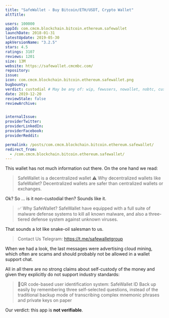 ```yaml
---
title: "SafeWallet - Buy Bitcoin/ETH/USDT, Crypto Wallet"
altTitle: 

users: 100000
appId: com.cmcm.blockchain.bitcoin.ethereum.safewallet
launchDate: 2018-01-31
latestUpdate: 2019-05-30
apkVersionName: "3.2.5"
stars: 4.5
ratings: 3107
reviews: 1201
size: 13M
website: https://safewallet.cmcmbc.com/
repository: 
issue: 
icon: com.cmcm.blockchain.bitcoin.ethereum.safewallet.png
bugbounty: 
verdict: custodial # May be any of: wip, fewusers, nowallet, nobtc, custodial, nosource, nonverifiable, verifiable, bounty
date: 2019-12-20
reviewStale: false
reviewArchive:


internalIssue: 
providerTwitter: 
providerLinkedIn: 
providerFacebook: 
providerReddit: 

permalink: /posts/com.cmcm.blockchain.bitcoin.ethereum.safewallet/
redirect_from:
  - /com.cmcm.blockchain.bitcoin.ethereum.safewallet/
---
```



This wallet has not much information out there. On the one hand we read:

> SafeWallet is a decentralized wallet
> ⚠️ Why decentralized wallets like SafeWallet?
> Decentralized wallets are safer than centralized wallets or exchanges.

Ok? So ... is it non-custodial then? Sounds like it.

> ✅ Why SafeWallet?
> SafeWallet have equipped with a full suite of malware defense systems to kill
all known malware, and also a three-tiered defense system against unknown
viruses.

That sounds a lot like snake-oil salesman to us.

> Contact Us
> Telegram: https://t.me/safewalletgroup

When we had a look, the last messages were advertising cloud mining, which often
are scams and should probably not be allowed in a wallet support chat.

All in all there are no strong claims about self-custody of the money and given
they explicitly do not support industry standards:

> 💯QR code-based user identification system: SafeWallet ID
> Back up easily by remembering three self-selected questions, instead of the
traditional backup mode of transcribing complex mnemonic phrases and private
keys on paper

Our verdict: this app is **not verifiable**.
